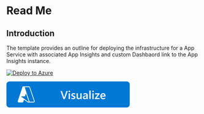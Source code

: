 # Read Me

## Introduction

The template provides an outline for deploying the infrastructure for a App Service with associated App Insights and custom Dashbaord link to the App Insights instance.

[![Deploy to Azure](https://aka.ms/deploytoazurebutton)](https://portal.azure.com/#create/Microsoft.Template/uri/https%3A%2F%2Fraw.githubusercontent.com%2Fdrewkg%2FAzure%2Ffeature%2FAppService%2FARM%2FResource%2FAppServiceWithMSIAppInsights%2FazureDeploy.json)

[![Visualize](https://raw.githubusercontent.com/Azure/azure-quickstart-templates/master/1-CONTRIBUTION-GUIDE/images/visualizebutton.svg?sanitize=true)](http://armviz.io/#/?load=https%3A%2F%2Fraw.githubusercontent.com%2Fdrewkg%2FAzure%2Fmain%2FARM%2FResource%2FAppServiceWithMSIAppInsights%2FazureDeploy.json)
